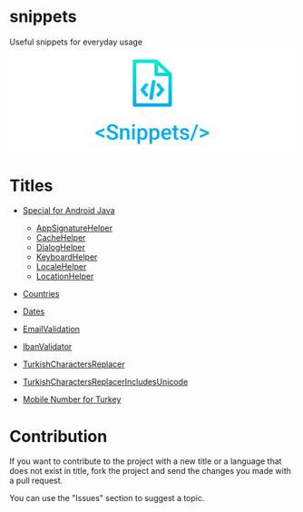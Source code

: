 # snippets
Useful snippets for everyday usage
![Project Image](./.art/social.png)
# Titles
- [Special for Android Java](https://github.com/ozcanzaferayan/snippets/tree/main/Android)
  - [AppSignatureHelper](https://github.com/ozcanzaferayan/snippets/tree/main/Android/Java/AppSignatureHelper)
  - [CacheHelper](https://github.com/ozcanzaferayan/snippets/tree/main/Android/Java/CacheHelper)
  - [DialogHelper](https://github.com/ozcanzaferayan/snippets/tree/main/Android/Java/DialogHelper)
  - [KeyboardHelper](https://github.com/ozcanzaferayan/snippets/tree/main/Android/Java/KeyboardHelper)
  - [LocaleHelper](https://github.com/ozcanzaferayan/snippets/tree/main/Android/Java/LocaleHelper)
  - [LocationHelper](https://github.com/ozcanzaferayan/snippets/tree/main/Android/Java/LocationHelper)
  
- [Countries](https://github.com/ozcanzaferayan/snippets/tree/main/Countries)
- [Dates](https://github.com/ozcanzaferayan/snippets/tree/main/Dates)
- [EmailValidation](https://github.com/ozcanzaferayan/snippets/tree/main/EmailValidation)
- [IbanValidator](https://github.com/ozcanzaferayan/snippets/tree/main/Android/Java/IbanValidator)
- [TurkishCharactersReplacer](https://github.com/ozcanzaferayan/snippets/tree/main/Android/Java/TurkishCharactersReplacer)
- [TurkishCharactersReplacerIncludesUnicode](https://github.com/ozcanzaferayan/snippets/tree/main/Android/Java/TurkishCharactersReplacerIncludesUnicode)
- [Mobile Number for Turkey](https://github.com/ozcanzaferayan/snippets/tree/main/TurkishMobileNumberValidator)

# Contribution
If you want to contribute to the project with a new title or a language that does not exist in title, fork the project and send the changes you made with a pull request.

You can use the "Issues" section to suggest a topic.
